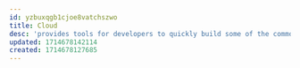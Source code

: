 ```yaml
---
id: yzbuxqgb1cjoe8vatchszwo
title: Cloud
desc: 'provides tools for developers to quickly build some of the common patterns in distributed systems (e.g. configuration management, service discovery, circuit breakers, intelligent routing, micro-proxy, control bus, short lived microservices and contract testing)'
updated: 1714678142114
created: 1714678127685
---
```


